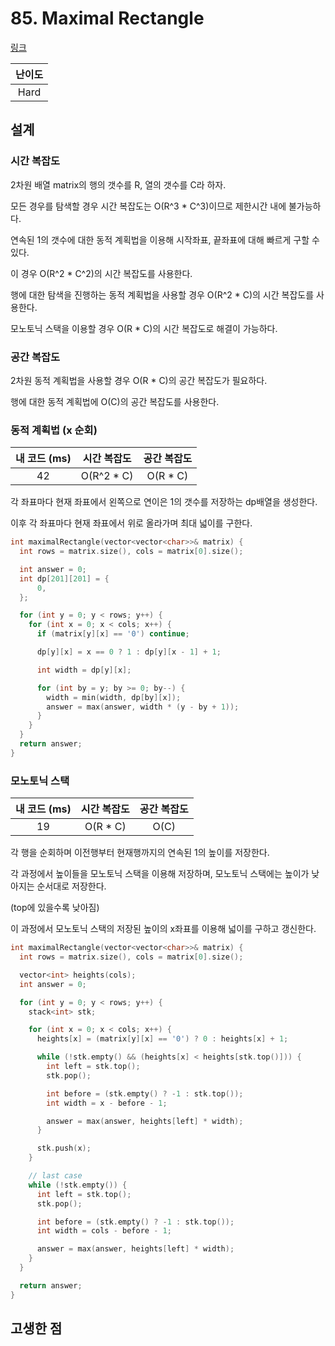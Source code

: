 # 85. Maximal Rectangle

[링크](https://leetcode.com/problems/maximal-rectangle/)

| 난이도 |
| :----: |
|  Hard  |

## 설계

### 시간 복잡도

2차원 배열 matrix의 행의 갯수를 R, 열의 갯수를 C라 하자.

모든 경우를 탐색할 경우 시간 복잡도는 O(R^3 \* C^3)이므로 제한시간 내에 불가능하다.

연속된 1의 갯수에 대한 동적 계획법을 이용해 시작좌표, 끝좌표에 대해 빠르게 구할 수 있다.

이 경우 O(R^2 \* C^2)의 시간 복잡도를 사용한다.

행에 대한 탐색을 진행하는 동적 계획법을 사용할 경우 O(R^2 \* C)의 시간 복잡도를 사용한다.

모노토닉 스택을 이용할 경우 O(R \* C)의 시간 복잡도로 해결이 가능하다.

### 공간 복잡도

2차원 동적 계획법을 사용할 경우 O(R \* C)의 공간 복잡도가 필요하다.

행에 대한 동적 계획법에 O(C)의 공간 복잡도를 사용한다.

### 동적 계획법 (x 순회)

| 내 코드 (ms) | 시간 복잡도 | 공간 복잡도 |
| :----------: | :---------: | :---------: |
|      42      | O(R^2 \* C) |  O(R \* C)  |

각 좌표마다 현재 좌표에서 왼쪽으로 연이은 1의 갯수를 저장하는 dp배열을 생성한다.

이후 각 좌표마다 현재 좌표에서 위로 올라가며 최대 넓이를 구한다.

```cpp
int maximalRectangle(vector<vector<char>>& matrix) {
  int rows = matrix.size(), cols = matrix[0].size();

  int answer = 0;
  int dp[201][201] = {
      0,
  };

  for (int y = 0; y < rows; y++) {
    for (int x = 0; x < cols; x++) {
      if (matrix[y][x] == '0') continue;

      dp[y][x] = x == 0 ? 1 : dp[y][x - 1] + 1;

      int width = dp[y][x];

      for (int by = y; by >= 0; by--) {
        width = min(width, dp[by][x]);
        answer = max(answer, width * (y - by + 1));
      }
    }
  }
  return answer;
}
```

### 모노토닉 스택

| 내 코드 (ms) | 시간 복잡도 | 공간 복잡도 |
| :----------: | :---------: | :---------: |
|      19      |  O(R \* C)  |    O(C)     |

각 행을 순회하며 이전행부터 현재행까지의 연속된 1의 높이를 저장한다.

각 과정에서 높이들을 모노토닉 스택을 이용해 저장하며, 모노토닉 스택에는 높이가 낮아지는 순서대로 저장한다.

(top에 있을수록 낮아짐)

이 과정에서 모노토닉 스택의 저장된 높이의 x좌표를 이용해 넓이를 구하고 갱신한다.

```cpp
int maximalRectangle(vector<vector<char>>& matrix) {
  int rows = matrix.size(), cols = matrix[0].size();

  vector<int> heights(cols);
  int answer = 0;

  for (int y = 0; y < rows; y++) {
    stack<int> stk;

    for (int x = 0; x < cols; x++) {
      heights[x] = (matrix[y][x] == '0') ? 0 : heights[x] + 1;

      while (!stk.empty() && (heights[x] < heights[stk.top()])) {
        int left = stk.top();
        stk.pop();

        int before = (stk.empty() ? -1 : stk.top());
        int width = x - before - 1;

        answer = max(answer, heights[left] * width);
      }

      stk.push(x);
    }

    // last case
    while (!stk.empty()) {
      int left = stk.top();
      stk.pop();

      int before = (stk.empty() ? -1 : stk.top());
      int width = cols - before - 1;

      answer = max(answer, heights[left] * width);
    }
  }

  return answer;
}
```

## 고생한 점
